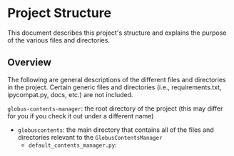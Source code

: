 # Project Structure
This document describes this project's structure and explains the purpose of the various files and directories.

## Overview
The following are general descriptions of the different files and directories in the project. Certain generic files and directories (i.e., requirements.txt, ipycompat.py, docs, etc.) are not included.

`globus-contents-manager`: the root directory of the project (this may differ for you if you check it out under a different name)
* `globuscontents`: the main directory that contains all of the files and directories relevant to the `GlobusContentsManager`
    * `default_contents_manager.py`: 